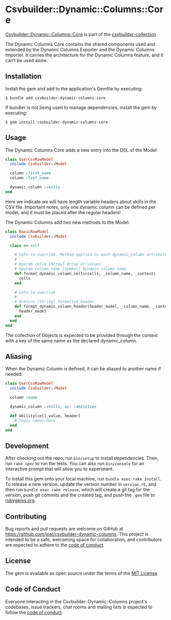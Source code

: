 # Csvbuilder::Dynamic::Columns::Core

[Csvbuilder::Dynamic::Columns::Core](https://github.com/joel/csvbuilder-dynamic-columns-core) is part of the [csvbuilder-collection](https://github.com/joel/csvbuilder)

The Dynamic Columns Core contains the shared components used and extended by the Dynamic Columns Exporter and the Dynamic Columns Importer. It carries the architecture for the Dynamic Columns feature, and it can’t be used alone.

## Installation

Install the gem and add to the application's Gemfile by executing:

    $ bundle add csvbuilder-dynamic-columns-core

If bundler is not being used to manage dependencies, install the gem by executing:

    $ gem install csvbuilder-dynamic-columns-core

## Usage

The Dynamic Columns Core adds a new entry into the
DSL of the Model:

```ruby
class UserCsvRowModel
  include Csvbuilder::Model

  column :first_name
  column :last_name

  dynamic_column :skills
end
```

Here we indicate we will have length variable headers about skills in the CSV file. Important notes, only one dynamic column can be defined per model, and it must be placed after the regular headers!

The Dynamic Columns add two new methods to the Model:

```ruby
class BasicRowModel
  include Csvbuilder::Model

  class << self

    # Safe to override. Method applied to each dynamic_column attribute
    #
    # @param cells [Array] Array of values
    # @param column_name [Symbol] Dynamic column name
    def format_dynamic_column_cells(cells, _column_name, _context)
      cells
    end

    # Safe to override
    #
    # @return [String] formatted header
    def format_dynamic_column_header(header_model, _column_name, _context)
      header_model
    end
  end
end
```

The collection of Objects is expected to be provided through the context with a key of the same name as the declared dynamic_column.

## Aliasing

When the Dynamic Column is defined, it can be aliased to another name if needed:

```ruby
class UserCsvRowModel
  include Csvbuilder::Model

  column :name

  dynamic_column :skills, as: :abilities

  def ability(cell_value, header)
    # logic comes here
  end
end
```


## Development

After checking out the repo, run `bin/setup` to install dependencies. Then, run `rake spec` to run the tests. You can also run `bin/console` for an interactive prompt that will allow you to experiment.

To install this gem onto your local machine, run `bundle exec rake install`. To release a new version, update the version number in `version.rb`, and then run `bundle exec rake release`, which will create a git tag for the version, push git commits and the created tag, and push the `.gem` file to [rubygems.org](https://rubygems.org).

## Contributing

Bug reports and pull requests are welcome on GitHub at https://github.com/joel/csvbuilder-dynamic-columns. This project is intended to be a safe, welcoming space for collaboration, and contributors are expected to adhere to the [code of conduct](https://github.com/[USERNAME]/csvbuilder-dynamic-columns/blob/main/CODE_OF_CONDUCT.md).

## License

The gem is available as open source under the terms of the [MIT License](https://opensource.org/licenses/MIT).

## Code of Conduct

Everyone interacting in the Csvbuilder::Dynamic::Columns project's codebases, issue trackers, chat rooms and mailing lists is expected to follow the [code of conduct](https://github.com/[USERNAME]/csvbuilder-dynamic-columns/blob/main/CODE_OF_CONDUCT.md).
